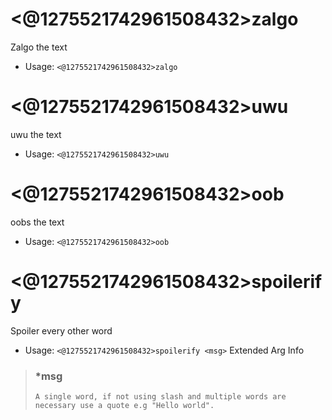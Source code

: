 # <@1275521742961508432>zalgo
Zalgo the text<br/>
 - Usage: `<@1275521742961508432>zalgo`
# <@1275521742961508432>uwu
uwu the text<br/>
 - Usage: `<@1275521742961508432>uwu`
# <@1275521742961508432>oob
oobs the text<br/>
 - Usage: `<@1275521742961508432>oob`
# <@1275521742961508432>spoilerify
Spoiler every other word<br/>
 - Usage: `<@1275521742961508432>spoilerify <msg>`
Extended Arg Info
> ### *msg
> ```
> A single word, if not using slash and multiple words are necessary use a quote e.g "Hello world".
> ```
